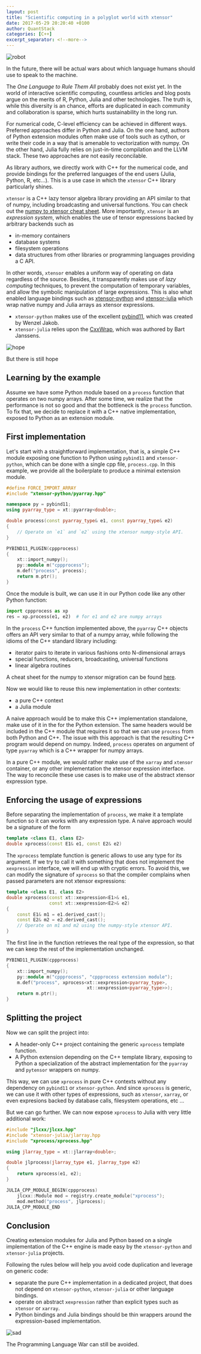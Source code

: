 ```yaml
---
layout: post
title: "Scientific computing in a polyglot world with xtensor"
date: 2017-05-29 20:20:40 +0100
author: QuantStack
categories: [C++]
excerpt_separator: <!--more-->
---
```


![robot](/assets/images/posts/robot.jpg)

<div class="img-caption">
In the future, there will be actual wars about which language humans should use to speak to the machine.
</div>

The *One Language to Rule Them All* probably does not exist yet. In the world of interactive scientific computing, countless articles and blog posts argue on the merits of R, Python, Julia and other technologies. The truth is, while this diversity is an chance, efforts are duplicated in each community and collaboration is sparse, which hurts sustainability in the long run.

For numerical code, C-level efficiency can be achieved in different ways. Preferred approaches differ in Python and Julia. On the one hand, authors of Python extension modules often make use of tools such as cython, or write their code in a way that is amenable to vectorization with numpy. On the other hand, Julia fully relies on just-in-time compilation and the LLVM stack. These two approaches are not easily reconcilable.

As library authors, we directly work with C++ for the numerical code, and provide bindings for the preferred languages of the end users (Julia, Python, R, etc...). This is a use case in which the `xtensor` C++ library particularly shines.

`xtensor` is a C++ lazy tensor algebra library providing an API similar to that of numpy, including broadcasting and universal functions. You can check out the [numpy to xtensor cheat sheet](http://xtensor.readthedocs.io/en/latest/numpy.html). More importantly, `xtensor` is an *expression system*, which enables the use of tensor expressions backed by arbitrary backends such as

 - in-memory containers
 - database systems
 - filesystem operations
 - data structures from other libraries or programming languages providing a C API.

In other words, `xtensor` enables a uniform way of operating on data regardless of the source. Besides, it transparently makes use of *lazy computing* techniques, to prevent the computation of temporary variables, and allow the symbolic manipulation of large expressions. This is also what enabled language bindings such as [xtensor-python](https://github.com/QuantStack/xtensor-python) and [xtensor-julia](https://github.com/QuantStack/xtensor-julia) which wrap native numpy and Julia arrays as xtensor expressions.

- `xtensor-python` makes use of the excellent [pybind11](https://github.com/pybind/pybind11), which was created by Wenzel Jakob.
- `xtensor-julia` relies upon the [CxxWrap](https://github.com/JuliaInterop/CxxWrap.jl), which was authored by Bart Janssens.

![hope](/assets/images/posts/hope.png)
<div class="img-caption">
But there is still hope
</div>

## Learning by the example

Assume we have some Python module based on a `process` function that operates on two numpy arrays. After some time, we realize that the performance is not so good and that the bottleneck is the `process` function. To fix that, we decide to replace it with a C++ native implementation, exposed to Python as an extension module.

## First implementation

Let's start with a straightforward implementation, that is, a simple C++ module exposing one function to Python using `pybind11` and `xtensor-python`, which can be done with a single cpp file, `process.cpp`. In this example, we provide all the boilerplate to produce a minimal extension module.

```cpp
#define FORCE_IMPORT_ARRAY
#include "xtensor-python/pyarray.hpp"

namespace py = pybind11;
using pyarray_type = xt::pyarray<double>;

double process(const pyarray_type& e1, const pyarray_type& e2)
{
    // Operate on `e1` and `e2` using the xtensor numpy-style API.
}

PYBIND11_PLUGIN(cppprocess)
{
    xt::import_numpy();
    py::module m("cppprocess");
    m.def("process", process);
    return m.ptr();
}
```

Once the module is built, we can use it in our Python code like any other Python function:

```python
import cppprocess as xp
res = xp.process(e1, e2)  # for e1 and e2 are numpy arrays
```

In the `process` C++ function implemented above, the `pyarray` C++ objects offers an API very similar to that of a numpy array, while following the idioms of the C++ standard library including:

 - iterator pairs to iterate in various fashions onto N-dimensional arrays
 - special functions, reducers, broadcasting, universal functions
 - linear algebra routines

A cheat sheet for the numpy to xtensor migration can be found [here](http://xtensor.readthedocs.io/en/latest/numpy.html).

Now we would like to reuse this new implementation in other contexts:

 - a pure C++ context
 - a Julia module

A naive approach would be to make this C++ implementation standalone, make use of it in the for the Python extension. The same headers would be included in the C++ module that requires it so that we can use `process` from both Python and C++. The issue with this approach is that the resulting C++ program would depend on numpy. Indeed, `process` operates on argument of type `pyarray` which is a C++ wrapper for numpy arrays.

In a pure C++ module, we would rather make use of the `xarray` and `xtensor` container, or any other implementation the xtensor expression interface. The way to reconcile these use cases is to make use of the abstract xtensor expression type.

## Enforcing the usage of expressions

Before separating the implementation of `process`, we make it a template function so it can works with any expression type. A naive approach would be a signature of the form

```cpp
template <class E1, class E2>
double xprocess(const E1& e1, const E2& e2)
```

The `xprocess` template function is generic allows to use any type for its argument. If we try to call it with something that does not implement the `xexpression` interface, we will end up with cryptic errors. To avoid this, we can modify the signature of `xprocess` so that the compiler complains when passed parameters are not xtensor expressions:

```cpp
template <class E1, class E2>
double xprocess(const xt::xexpression<E1>& e1,
                const xt::xexpression<E2>& e2)
{
    const E1& m1 = e1.derived_cast();
    const E2& m2 = e2.derived_cast();
    // Operate on m1 and m2 using the numpy-style xtensor API.
}
```

The first line in the function retrieves the real type of the expression, so that we can keep the rest of the implementation unchanged.

```cpp
PYBIND11_PLUGIN(cppprocess)
{
    xt::import_numpy();
    py::module m("cppprocess", "cppprocess extension module");
    m.def("process", xprocess<xt::xexpression<pyarray_type>,
                              xt::xexpression<pyarray_type>>);
    return m.ptr();
}
```

## Splitting the project

Now we can split the project into:

- A header-only C++ project containing the generic `xprocess` template function.
- A Python extension depending on the C++ template library, exposing to Python a specialization of the abstract implementation for the `pyarray` and `pytensor` wrappers on numpy.

This way, we can use `xprocess` in pure C++ contexts without any dependency on `pybind11` or `xtensor-python`. And since `xprocess` is generic, we can use it with other types of expressions, such as `xtensor`, `xarray`, or even expresions backed by database calls, filesystem operations, etc ...

But we can go further. We can now expose `xprocess` to Julia with very little additional work:

```cpp
#include "jlcxx/jlcxx.hpp"
#include "xtensor-julia/jlarray.hpp
#include "xprocess/xprocess.hpp"

using jlarray_type = xt::jlarray<double>;

double jlprocess(jlarray_type e1, jlarray_type e2)
{
    return xprocess(e1, e2);
}

JULIA_CPP_MODULE_BEGIN(cppprocess)
    jlcxx::Module mod = registry.create_module("xprocess");
    mod.method("process", jlprocess);
JULIA_CPP_MODULE_END
```

## Conclusion

Creating extension modules for Julia and Python based on a single implementation of the C++ engine is made easy by the `xtensor-python` and `xtensor-julia` projects. 

Following the rules below will help you avoid code duplication and leverage on generic code:

- separate the pure C++ implementation in a dedicated project, that does not depend on `xtensor-python`, `xtensor-julia` or other language bindings.
- operate on abstract `xexpression` rather than explicit types such as `xtensor` or `xarray`.
- Python bindings and Julia bindings should be thin wrappers around the expression-based implementation.

![sad](/assets/images/posts/sad.png)
<div class="img-caption">
The Programming Language War can still be avoided.
</div>
